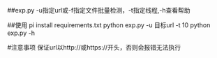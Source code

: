 ##exp.py
-u指定url或-f指定文件批量检测，-t指定线程,-h查看帮助

##使用
pi install requirements.txt
python exp.py -u 目标url -t 10
python exp.py -h

#注意事项
保证url以http://或https://开头，否则会报错无法执行
